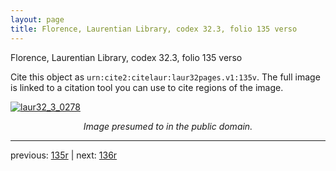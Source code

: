 ```yaml
---
layout: page
title: Florence, Laurentian Library, codex 32.3, folio 135 verso
---
```


Florence, Laurentian Library, codex 32.3, folio 135 verso

Cite this object as `urn:cite2:citelaur:laur32pages.v1:135v`.  The full image is linked to a citation tool you can use to cite regions of the image.

[![laur32_3_0278](http://www.homermultitext.org/iipsrv?IIIF=/project/homer/pyramidal/deepzoom/citelaur/laur32imgs/v1/laur32_3_0278.tif/full/800,/0/default.jpg)](http://www.homermultitext.org/ict2/?urn=urn:cite2:citelaur:laur32imgs.v1:laur32_3_0278) 

<p style="text-align: center; font-style: italic;">Image presumed to in the public domain.</p>

---

previous: [135r](../135r/) | next: [136r](../136r/)